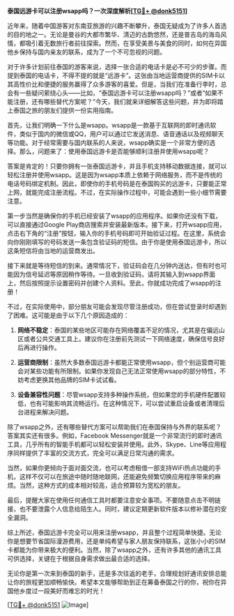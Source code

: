 **泰国远游卡可以注册wsapp吗？一次深度解析[[TG💪+ @donk5151](https://t.me/s/donk5151)]**

近年来，随着中国游客对东南亚旅游的兴趣不断攀升，泰国无疑成为了许多人首选的目的地之一。无论是曼谷的大都市繁华、清迈的古韵悠然，还是普吉岛的海岛风情，都吸引着无数旅行者前往探索。然而，在享受美景与美食的同时，如何在异国他乡保持与国内亲友的联系，成为了一个不可忽视的问题。

对于许多计划前往泰国的游客来说，选择一张合适的电话卡是必不可少的步骤。而提到泰国的电话卡，不得不提的就是“远游卡”。这张由当地运营商提供的SIM卡以其高性价比和便捷的服务赢得了众多游客的喜爱。但是，当我们在准备行李时，总会有一些疑问萦绕心头——比如，“泰国远游卡可以注册wsapp吗？”或者“如果不能注册，还有哪些替代方案呢？”今天，我们就来详细解答这些问题，并为即将踏上泰国之旅的朋友们提供一份实用指南。

首先，让我们明确一下什么是wsapp。wsapp是一款基于互联网的即时通讯软件，类似于国内的微信或QQ，用户可以通过它发送消息、语音通话以及视频聊天等功能。对于经常需要与国内联系的人来说，wsapp确实是一个非常方便的选择。那么，问题来了：使用泰国远游卡是否能够顺利注册并使用wsapp呢？

答案是肯定的！只要你拥有一张泰国远游卡，并且手机支持移动数据连接，就可以轻松注册并使用wsapp。这是因为wsapp本质上依赖于网络服务，而不是传统的电话号码绑定机制。因此，即使你的手机号码是在泰国购买的远游卡，只要能正常上网，就能完成注册流程。不过，在实际操作过程中，可能会遇到一些小细节需要注意。

第一步当然是确保你的手机已经安装了wsapp的应用程序。如果你还没有下载，可以直接通过Google Play商店搜索并安装最新版本。接下来，打开wsapp应用，点击右下角的“注册”按钮，输入你的手机号码即可开始验证过程。在这里，系统会向你刚刚填写的号码发送一条包含验证码的短信。由于你是使用泰国远游卡，所以这条短信将由当地的运营商发出。

接下来就是等待短信的到来。通常情况下，验证码会在几分钟内送达，但有时也可能因为信号延迟等原因稍作等待。一旦收到验证码，请将其输入到wsapp界面上，然后按照提示设置密码并创建个人资料。至此，你就成功完成了wsapp的注册！

不过，在实际使用中，部分朋友可能会发现尽管注册成功，但在尝试登录时却遇到了困难。这可能是由于以下几个原因造成的：

1. **网络不稳定**：泰国的某些地区可能存在网络覆盖不足的情况，尤其是在偏远山区或者公共交通工具上。建议你在注册前先测试一下网络速度，确保信号良好后再进行操作。
   
2. **运营商限制**：虽然大多数泰国远游卡都能正常使用wsapp，但个别运营商可能会对某些功能有所限制。如果你发现自己无法正常使用wsapp的部分特性，不妨考虑更换其他品牌的SIM卡试试看。

3. **设备兼容性问题**：尽管wsapp支持多种操作系统，但如果您的手机硬件配置较低，也有可能影响其流畅运行。在这种情况下，可以尝试重启设备或者清理后台进程来解决问题。

除了wsapp之外，还有哪些替代方案可以帮助我们在泰国保持与外界的联系呢？答案其实还有很多。例如，Facebook Messenger就是一个非常流行的即时通讯工具，几乎所有的智能手机都可以轻松安装并使用。此外，Skype、Line等应用程序同样提供了丰富的交流方式，完全可以满足日常沟通的需求。

当然，如果你更倾向于面对面交流，也可以考虑租借一部支持WiFi热点功能的手机，这样不仅可以在旅途中随时随地联网，还能避免频繁切换应用程序带来的麻烦。当然，这种方式的成本相对较高，适合预算较为宽松的朋友。

最后，提醒大家在使用任何通信工具时都要注意安全事项。不要随意点击不明链接，也不要泄露个人信息给陌生人。同时，建议定期更新软件版本以修补潜在的安全漏洞。

综上所述，泰国远游卡完全可以用来注册wsapp，并且整个过程简单快捷。无论你是想要节省国际漫游费用，还是单纯希望与家人朋友保持联系，这张小小的SIM卡都能为你带来极大的便利。当然，除了wsapp之外，还有许多其他的通讯工具可供选择，关键在于根据自身需求做出最合适的选择。

无论你是第一次来到泰国的新手，还是多次往返的老手，合理规划好通讯安排总能让你的旅程更加顺畅愉快。希望本文能够帮助到正在筹备泰国之行的你，祝你在异国他乡度过一段美好而难忘的时光！

[[TG💪+ @donk5151](https://t.me/s/donk5151) ![Image](https://i.postimg.cc/rwNCRYN7/Snipaste-2025-04-30-17-27-05.png)]